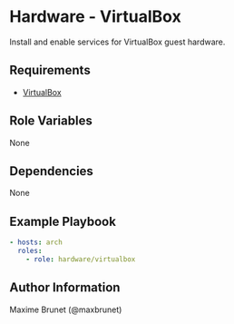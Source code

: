 # Hardware - VirtualBox

Install and enable services for VirtualBox guest hardware.

## Requirements

* [VirtualBox](https://www.virtualbox.org)

## Role Variables

None

## Dependencies

None

## Example Playbook

```yaml
- hosts: arch
  roles:
    - role: hardware/virtualbox
```

## Author Information

Maxime Brunet (@maxbrunet)
